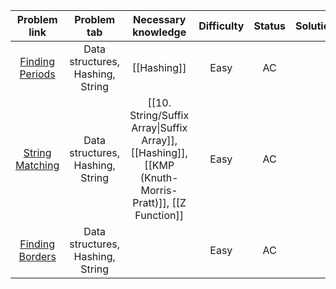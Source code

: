 |                       Problem link                       |           Problem tab            |                                         Necessary knowledge                                          | Difficulty | Status | Solution |
| :------------------------------------------------------: | :------------------------------: | :--------------------------------------------------------------------------------------------------: | :--------: | :----: | :------: |
| [Finding Periods](https://cses.fi/problemset/task/1733/) | Data structures, Hashing, String |                                             [[Hashing]]                                              |    Easy    |   AC   |          |
| [String Matching](https://cses.fi/problemset/task/1753)  | Data structures, Hashing, String | [[10. String/Suffix Array\|Suffix Array]], [[Hashing]], [[KMP (Knuth-Morris-Pratt)]], [[Z Function]] |    Easy    |   AC   |          |
| [Finding Borders](https://cses.fi/problemset/task/1732/) | Data structures, Hashing, String |                                                                                                      |    Easy    |   AC   |          |
